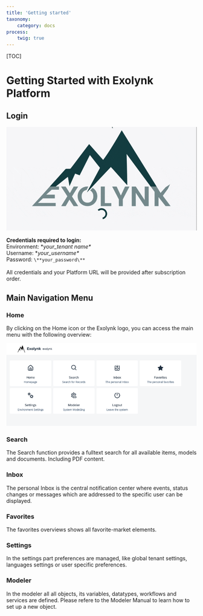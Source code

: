```yaml
---
title: 'Getting started'
taxonomy:
    category: docs
process:
    twig: true
---
```


[TOC]

# Getting Started with Exolynk Platform

## Login

![Login](login.gif?resize=800,400&classes=left)

**Credentials required to login:**<br>
Environment: \**your_tenant name\**<br>
Username: \**your_username\**<br>
Password: `\**your_password\**`<br>
<br>
All credentials and your Platform URL will be provided after subscription order.

## Main Navigation Menu

### Home

By clicking on the Home icon or the Exolynk logo, you can access the main menu with the following overview:

![Menu](main-menu.png?resize=600,400&classes=left)

### Search

The Search function provides a fulltext search for all available items, models and documents. Including PDF content.

### Inbox

The personal Inbox is the central notification center where events, status changes or messages which are addressed to the specific user can be displayed.

### Favorites

The favorites overviews shows all favorite-market elements.

### Settings

In the settings part preferences are managed, like global tenant settings, languages settings or user specific preferences.

### Modeler

In the modeler all all objects, its variables, datatypes, workflows and services are defined.
Please refere to the Modeler Manual to learn how to set up a new object.